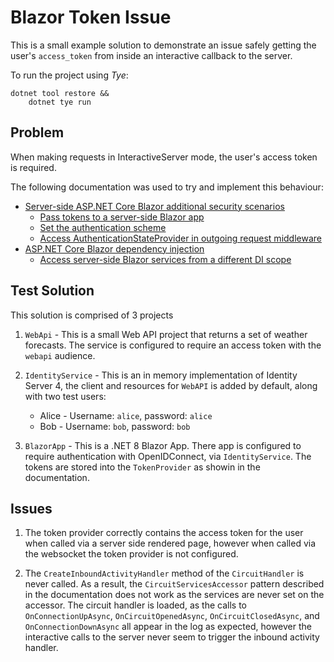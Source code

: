 # Blazor Token Issue

This is a small example solution to demonstrate an issue safely getting the
user's `access_token` from inside an interactive callback to the server.

To run the project using _Tye_:

``` shell
dotnet tool restore &&
    dotnet tye run
```

## Problem

When making requests in InteractiveServer mode, the user's access token is required.

The following documentation was used to try and implement this behaviour:

* [Server-side ASP.NET Core Blazor additional security scenarios](https://learn.microsoft.com/en-us/aspnet/core/blazor/security/server/additional-scenarios?view=aspnetcore-8.0)
  * [Pass tokens to a server-side Blazor app](https://learn.microsoft.com/en-us/aspnet/core/blazor/security/server/additional-scenarios?view=aspnetcore-8.0#pass-tokens-to-a-server-side-blazor-app)
  * [Set the authentication scheme](https://learn.microsoft.com/en-us/aspnet/core/blazor/security/server/additional-scenarios?view=aspnetcore-8.0#set-the-authentication-scheme)
  * [Access AuthenticationStateProvider in outgoing request middleware](https://learn.microsoft.com/en-us/aspnet/core/blazor/security/server/additional-scenarios?view=aspnetcore-8.0#access-authenticationstateprovider-in-outgoing-request-middleware)
* [ASP.NET Core Blazor dependency injection](https://learn.microsoft.com/en-us/aspnet/core/blazor/fundamentals/dependency-injection?view=aspnetcore-8.0)
  * [Access server-side Blazor services from a different DI scope](https://learn.microsoft.com/en-us/aspnet/core/blazor/fundamentals/dependency-injection?view=aspnetcore-8.0#access-server-side-blazor-services-from-a-different-di-scope)

## Test Solution

This solution is comprised of 3 projects

1. `WebApi` - This is a small Web API project that returns a set of weather
   forecasts. The service is configured to require an access token with the
   `webapi` audience.

2. `IdentityService` - This is an in memory implementation of Identity Server 4,
   the client and resources for `WebAPI` is added by default, along with two
   test users:
   * Alice - Username: `alice`, password: `alice`
   * Bob - Username: `bob`, password: `bob`

3. `BlazorApp` - This is a .NET 8 Blazor App. There app is configured to require
   authentication with OpenIDConnect, via `IdentityService`. The tokens are
   stored into the `TokenProvider` as showin in the documentation.

## Issues

1. The token provider correctly contains the access token for the user when
   called via a server side rendered page, however when called via the websocket
   the token provider is not configured.

2. The `CreateInboundActivityHandler` method of the `CircuitHandler` is never
   called. As a result, the `CircuitServicesAccessor` pattern described in the
   documentation does not work as the services are never set on the accessor.
   The circuit handler is loaded, as the calls to `OnConnectionUpAsync`,
   `OnCircuitOpenedAsync`, `OnCircuitClosedAsync`, and `OnConnectionDownAsync`
   all appear in the log as expected, however the interactive calls to the
   server never seem to trigger the inbound activity handler.
